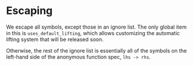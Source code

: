 # Escaping

We escape all symbols, except those in an ignore list. The only global item in
this is `uses_default_lifting`, which allows customizing the automatic lifting
system that will be released soon.

Otherwise, the rest of the ignore list is essentially all of the symbols on
the left-hand side of the anonymous function spec, `lhs -> rhs`.
